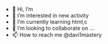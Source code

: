 - 👋 Hi, I’m 
- 👀 I’m interested in new activity
- 🌱 I’m currently learning html,c
- 💞️ I’m looking to collaborate on ...
- 📫 How to reach me @davi1mastery

<!---
davi1mastery/davi1mastery is a ✨ special ✨ repository because its `README.md` (this file) appears on your GitHub profile.
You can click the Preview link to take a look at your changes.
--->
